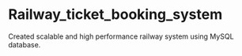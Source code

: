 # Railway_ticket_booking_system
Created scalable and high performance railway system using MySQL database.
